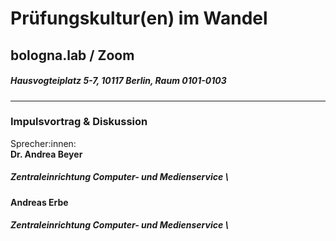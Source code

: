 # Prüfungskultur(en) im Wandel  
## bologna.lab / Zoom  
##### Hausvogteiplatz 5-7, 10117 Berlin, Raum 0101-0103 
--- 
### Impulsvortrag & Diskussion  
Sprecher:innen: \
**Dr. Andrea Beyer**  
##### Zentraleinrichtung Computer- und Medienservice \
**Andreas Erbe**  
##### Zentraleinrichtung Computer- und Medienservice \
